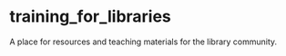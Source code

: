 training_for_libraries
======================

A place for resources and teaching materials for the library community.
